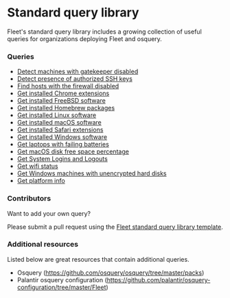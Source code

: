 # Standard query library

Fleet's standard query library includes a growing collection of useful queries for organizations deploying Fleet and osquery.

### Queries

- [Detect machines with gatekeeper disabled](./detect-machines-with-gatekeeper-disabled.md)
- [Detect presence of authorized SSH keys](./detect-presence-of-authorized-ssh-keys.md)
- [Find hosts with the firewall disabled](./find-hosts-with-the-firewall-disabled.md)
- [Get installed Chrome extensions](./get-installed-chrome-extensions.md)
- [Get installed FreeBSD software](./get-installed-freebsd-software.md)
- [Get installed Homebrew packages](./get-installed-homebrew-packages.md)
- [Get installed Linux software](./get-installed-linux-software.md)
- [Get installed macOS software](./get-installed-macos-software.md)
- [Get installed Safari extensions](./get-installed-safari-extensions.md)
- [Get installed Windows software](./get-installed-windows-software.md)
- [Get laptops with failing batteries](./get-laptops-with-failing-batteries.md)
- [Get macOS disk free space percentage](./get-macos-disk-free-space-percentage.md)
- [Get System Logins and Logouts](./get-system-logins-and-logouts.md)
- [Get wifi status](./get-wifi-status.md)
- [Get Windows machines with unencrypted hard disks](./get-windows-machines-with-unencrypted-hard-disks.md)
- [Get platform info](./get-platform-info.md)

### Contributors

Want to add your own query? 

Please submit a pull request using the [Fleet standard query library template](./standard-query-library-template.md).

### Additional resources

Listed below are great resources that contain additional queries.

- Osquery (https://github.com/osquery/osquery/tree/master/packs)
- Palantir osquery configuration (https://github.com/palantir/osquery-configuration/tree/master/Fleet)
